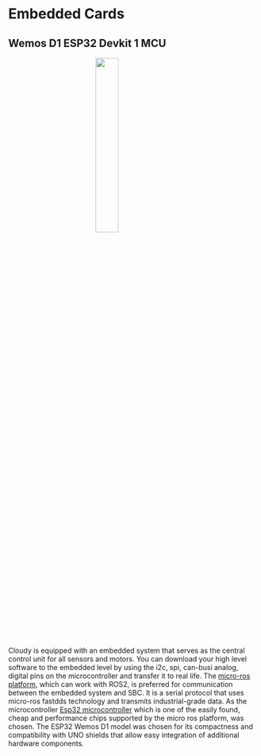 # Embedded Cards

## Wemos D1 ESP32 Devkit 1 MCU
<img style="width:30%; margin-left:auto; margin-right:auto; display:block" src="https://raw.githubusercontent.com/robolaunch/cloudy/docs/docs/images/esp32_wemos.jpg"/>

Cloudy is equipped with an embedded system that serves as the central control unit for all sensors and motors. You can download your high level software to the embedded level by using the i2c, spi, can-busi analog, digital pins on the microcontroller and transfer it to real life. The <a href="https://micro.ros.org/"> micro-ros platform</a>, which can work with ROS2, is preferred for communication between the embedded system and SBC. It is a serial protocol that uses micro-ros fastdds technology and transmits industrial-grade data. As the microcontroller <a href="https://www.espressif.com/en/products/socs/esp32"> Esp32 microcontroller</a> which is one of the easily found, cheap and performance chips supported by the micro ros platform, was chosen. The ESP32 Wemos D1 model was chosen for its compactness and compatibility with UNO shields that allow easy integration of additional hardware components.

